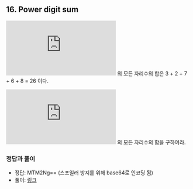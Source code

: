 ## 16. Power digit sum

![\large 2^{15} = 32768](https://latex.codecogs.com/png.latex?%5Clarge%202%5E%7B15%7D%20%3D%2032768) 의 모든 자리수의 합은 3 + 2 + 7 + 6 + 8 = 26 이다.

![\large 2^{1000}](https://latex.codecogs.com/png.latex?%5Clarge%202%5E%7B1000%7D) 의 모든 자리수의 합을 구하여라.

### 정답과 풀이

* 정답: MTM2Ng== (스포일러 방지를 위해 base64로 인코딩 됨)
* 풀이: [링크](./explanation.md)
